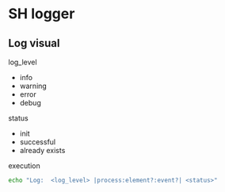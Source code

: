 # SH logger

## Log visual

log_level
 * info
 * warning
 * error
 * debug

status
 * init
 * successful
 * already exists

execution
```bash
echo "Log:  <log_level> |process:element?:event?| <status>"
```
